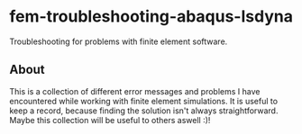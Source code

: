 # fem-troubleshooting-abaqus-lsdyna
Troubleshooting for problems with finite element software.

## About
This is a collection of different error messages and problems I have encountered while working with finite element simulations. 
It is useful to keep a record, because finding the solution isn't always straightforward. Maybe this collection will be useful to others aswell :)!
